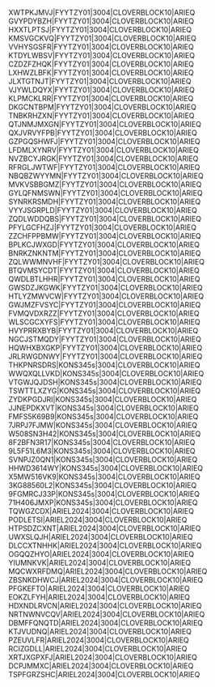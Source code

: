 XWTPKJMVJ|FYYTZY01|3004|CLOVERBLOCK10|ARIEQ
GVYPDYBZH|FYYTZY01|3004|CLOVERBLOCK10|ARIEQ
HXXTLPTSJ|FYYTZY01|3004|CLOVERBLOCK10|ARIEQ
KMSVGCKVQ|FYYTZY01|3004|CLOVERBLOCK10|ARIEQ
VVHYSGSFR|FYYTZY01|3004|CLOVERBLOCK10|ARIEQ
KTDYLWBSV|FYYTZY01|3004|CLOVERBLOCK10|ARIEQ
CZDZFZHQK|FYYTZY01|3004|CLOVERBLOCK10|ARIEQ
LXHWZLBFK|FYYTZY01|3004|CLOVERBLOCK10|ARIEQ
JLXTGTNJT|FYYTZY01|3004|CLOVERBLOCK10|ARIEQ
VJYWLDQYX|FYYTZY01|3004|CLOVERBLOCK10|ARIEQ
KLPMCKLRR|FYYTZY01|3004|CLOVERBLOCK10|ARIEQ
DKGCNTBPM|FYYTZY01|3004|CLOVERBLOCK10|ARIEQ
TNBKRHZXN|FYYTZY01|3004|CLOVERBLOCK10|ARIEQ
QTJNMJMXGN|FYYTZY01|3004|CLOVERBLOCK10|ARIEQ
QXJVRVYFPB|FYYTZY01|3004|CLOVERBLOCK10|ARIEQ
GZPGQSHWFJ|FYYTZY01|3004|CLOVERBLOCK10|ARIEQ
LFDMLXYNRV|FYYTZY01|3004|CLOVERBLOCK10|ARIEQ
NVZBCYJRGK|FYYTZY01|3004|CLOVERBLOCK10|ARIEQ
RFRGLJWTWF|FYYTZY01|3004|CLOVERBLOCK10|ARIEQ
NBQBZWYYMN|FYYTZY01|3004|CLOVERBLOCK10|ARIEQ
MVKVSBBGMZ|FYYTZY01|3004|CLOVERBLOCK10|ARIEQ
GYLQFNMSWN|FYYTZY01|3004|CLOVERBLOCK10|ARIEQ
SYNRKRSMDH|FYYTZY01|3004|CLOVERBLOCK10|ARIEQ
VYYJSGRPLD|FYYTZY01|3004|CLOVERBLOCK10|ARIEQ
ZQDLWDDQBS|FYYTZY01|3004|CLOVERBLOCK10|ARIEQ
PFYLGCFHZJ|FYYTZY01|3004|CLOVERBLOCK10|ARIEQ
ZZCHFPPBMW|FYYTZY01|3004|CLOVERBLOCK10|ARIEQ
BPLKCJWXGD|FYYTZY01|3004|CLOVERBLOCK10|ARIEQ
BNRKZNKNTM|FYYTZY01|3004|CLOVERBLOCK10|ARIEQ
ZQLWWMNVHF|FYYTZY01|3004|CLOVERBLOCK10|ARIEQ
BTQVMSYCDT|FYYTZY01|3004|CLOVERBLOCK10|ARIEQ
QWDLBTLHHR|FYYTZY01|3004|CLOVERBLOCK10|ARIEQ
GWSDZJKGWK|FYYTZY01|3004|CLOVERBLOCK10|ARIEQ
HTLYZMWVCW|FYYTZY01|3004|CLOVERBLOCK10|ARIEQ
GWJMZFVSYC|FYYTZY01|3004|CLOVERBLOCK10|ARIEQ
FVMQVDXRZZ|FYYTZY01|3004|CLOVERBLOCK10|ARIEQ
WLSCGCXYFS|FYYTZY01|3004|CLOVERBLOCK10|ARIEQ
HVYPRRXBYB|FYYTZY01|3004|CLOVERBLOCK10|ARIEQ
NGCJSTMQDY|FYYTZY01|3004|CLOVERBLOCK10|ARIEQ
HQWHXBXGKP|FYYTZY01|3004|CLOVERBLOCK10|ARIEQ
JRLRWGDNWY|FYYTZY01|3004|CLOVERBLOCK10|ARIEQ
THKPNRSDRS|KONS345s|3004|CLOVERBLOCK10|ARIEQ
WWQXQLLVKD|KONS345s|3004|CLOVERBLOCK10|ARIEQ
VTGWJQJDSH|KONS345s|3004|CLOVERBLOCK10|ARIEQ
TSWTTLXZYG|KONS345s|3004|CLOVERBLOCK10|ARIEQ
ZYDKPGDJRI|KONS345s|3004|CLOVERBLOCK10|ARIEQ
JJNEPDKXVT|KONS345s|3004|CLOVERBLOCK10|ARIEQ
FMFS5K69B9|KONS345s|3004|CLOVERBLOCK10|ARIEQ
7JRPJ7FJMW|KONS345s|3004|CLOVERBLOCK10|ARIEQ
W508SN3H42|KONS345s|3004|CLOVERBLOCK10|ARIEQ
8F2BFN3R17|KONS345s|3004|CLOVERBLOCK10|ARIEQ
9L5F51L6M3|KONS345s|3004|CLOVERBLOCK10|ARIEQ
SVNPJZ0QN1|KONS345s|3004|CLOVERBLOCK10|ARIEQ
HHWD3614WY|KONS345s|3004|CLOVERBLOCK10|ARIEQ
X5MW516VK9|KONS345s|3004|CLOVERBLOCK10|ARIEQ
3KG88560L2|KONS345s|3004|CLOVERBLOCK10|ARIEQ
9FGMRCJ33P|KONS345s|3004|CLOVERBLOCK10|ARIEQ
71H406JMXP|KONS345s|3004|CLOVERBLOCK10|ARIEQ
TQWGZCDX|ARIEL2024|3004|CLOVERBLOCK10|ARIEQ
PODLETSI|ARIEL2024|3004|CLOVERBLOCK10|ARIEQ
HTPSDZCXNT|ARIEL2024|3004|CLOVERBLOCK10|ARIEQ
UWXSLQJH|ARIEL2024|3004|CLOVERBLOCK10|ARIEQ
DLCCXTNHHK|ARIEL2024|3004|CLOVERBLOCK10|ARIEQ
OGQQZHYO|ARIEL2024|3004|CLOVERBLOCK10|ARIEQ
YIUMNKVK|ARIEL2024|3004|CLOVERBLOCK10|ARIEQ
MQCWXRFDMQ|ARIEL2024|3004|CLOVERBLOCK10|ARIEQ
ZBSNKDHWCJ|ARIEL2024|3004|CLOVERBLOCK10|ARIEQ
PFGKEFTO|ARIEL2024|3004|CLOVERBLOCK10|ARIEQ
EOKZLFYH|ARIEL2024|3004|CLOVERBLOCK10|ARIEQ
HDXNDLRVCN|ARIEL2024|3004|CLOVERBLOCK10|ARIEQ
NRTNWNVCQV|ARIEL2024|3004|CLOVERBLOCK10|ARIEQ
DBMFFQNQTD|ARIEL2024|3004|CLOVERBLOCK10|ARIEQ
KTJVUDNQ|ARIEL2024|3004|CLOVERBLOCK10|ARIEQ
PZEUVLFR|ARIEL2024|3004|CLOVERBLOCK10|ARIEQ
RCIZGDLL|ARIEL2024|3004|CLOVERBLOCK10|ARIEQ
XRTJXGPXFJ|ARIEL2024|3004|CLOVERBLOCK10|ARIEQ
DCPJMMXC|ARIEL2024|3004|CLOVERBLOCK10|ARIEQ
TSPFGRZSHC|ARIEL2024|3004|CLOVERBLOCK10|ARIEQ
